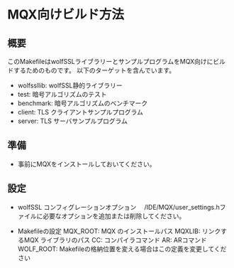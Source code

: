 # MQX向けビルド方法
## 概要
このMakefileはwolfSSLライブラリーとサンプルプログラムをMQX向けにビルドするためのものです。
以下のターゲットを含んでいます。
 - wolfssllib: wolfSSL静的ライブラリー
 - test: 暗号アルゴリズムのテスト
 - benchmark: 暗号アルゴリズムのベンチマーク
 - client: TLS クライアントサンプルプログラム
 - server: TLS サーバサンプルプログラム


## 準備
- 事前にMQXをインストールしておいてください。

## 設定
- wolfSSL コンフィグレーションオプション
　<wolfSSL-root>/IDE/MQX/user_settings.hファイルに必要なオプションを追加または削除してください。

- Makefileの設定
  MQX_ROOT: MQX のインストールパス
  MQXLIB:   リンクするMQX ライブラリのパス
  CC:       コンパイラコマンド
  AR:       ARコマンド
  WOLF_ROOT: Makefileの格納位置を変える場合はこの定義を変更してください
  